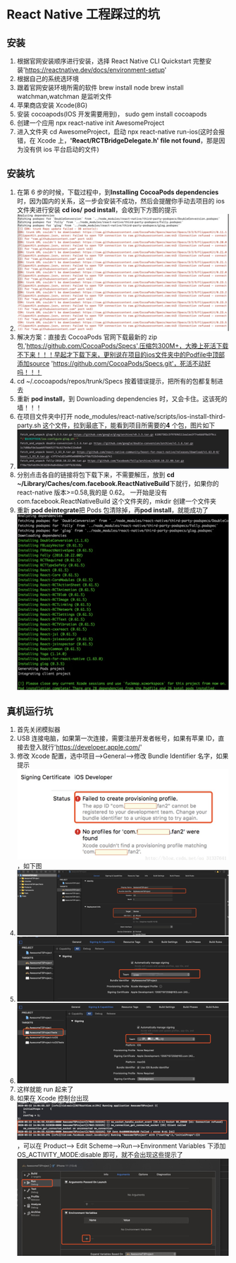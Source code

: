 <!--
 * @Author: your name
 * @Date: 2020-05-22 08:48:26
 * @LastEditTime: 2020-05-22 14:09:17
 * @LastEditors: Please set LastEditors
 * @Description: In User Settings Edit
 * @FilePath: /learningnotes/react-native踩过的坑.md
-->

# React Native 工程踩过的坑

## 安装

1. 根据官网安装顺序进行安装，选择 React Native CLI Quickstart 完整安装'https://reactnative.dev/docs/environment-setup'
2. 根据自己的系统选环境
3. 跟着官网安装环境所需的软件 brew install node brew install watchman,watchman 是监听文件
4. 苹果商店安装 Xcode(8G)
5. 安装 cocoapods(IOS 开发需要用到)， sudo gem install cocoapods
6. 创建一个应用 npx react-native init AwesomeProject
7. 进入文件夹 cd AwesomeProject，启动 npx react-native run-ios(这时会报错，在 Xcode 上，**'React/RCTBridgeDelegate.h' file not found**，那是因为没有供 ios 平台启动的文件)

## 安装坑

1. 在第 6 步的时候，下载过程中，到**Installing CocoaPods dependencies**时，因为国内的关系，这一步会安装不成功，然后会提醒你手动去项目的 ios 文件夹进行安装 **cd ios/** **pod install**，会收到下方图的提示
2. ![CocoaPods相关下载不成功因为墙的关系](./../image/react-native安装坑1.jpg)
3. 解决方案：直接去 CocoaPods 官网下载最新的 zip 包,'https://github.com/CocoaPods/Specs',压缩包300M+，大晚上死活下载不下来！！！早起才下载下来，更别说在项目的ios文件夹中的Podfile中顶部添加source 'https://github.com/CocoaPods/Specs.git'，死活不动好吗！！！
4. cd ~/.cocoapods/repos/trunk/Specs 按着错误提示，把所有的包都复制进去
5. 重新 **pod install**，到 Downloading dependencies 时，又会卡住。这该死的墙！！！
6. 在项目文件夹中打开 node_modules/react-native/scripts/ios-install-third-party.sh 这个文件，拉到最底下，能看到项目所需要的**4** 个包，图片如下
7. ![安装需要的插件](./../image/react-native4个包.jpg)
8. 分别点击各自的链接将包下载下来，不需要解压，放到 **cd ~/Library/Caches/com.facebook.ReactNativeBuild**下就行，如果你的 react-native 版本>=0.58,我的是 0.62。 一开始是没有 com.facebook.ReactNativeBuild 这个文件夹的，mkdir 创建一个文件夹
9. 重新 **pod deintegrate**把 Pods 包清除掉，再**pod install**，就能成功了![终于把项目安装成功](./../image/react-native项目安装成功.jpg)

## 真机运行坑

1. 首先关闭模拟器
2. USB 连接电脑，如果第一次连接，需要注册开发者帐号，如果有苹果 ID，直接去登入就行'https://developer.apple.com/'
3. 修改 Xcode 配置，选中项目-->General-->修改 Bundle Identifier 名字，如果提示![直接修改就行](./../image/真机Xcode坑1.jpg)，如下图
4. ![修改Bundle Identifier，选择手机系统版本](./../image/真机Xcode设置.jpg)
5. ![选择开发团队，用注册完成的帐号](./../image/Xcode选择Team.jpg)
6. ![Tests Target上也要选择Team](./../image/Xcode选择TeamTests文件上.jpg)
7. 这样就能 run 起来了
8. 如果在 Xcode 控制台出现![这些玩意，不影响程序本身](./../image/Xcode控制台出现的不影响程序本身.jpg)，可以在 Product--> Edit Scheme-->Run-->Environment Variables 下添加 OS_ACTIVITY_MODE:disable 即可，就不会出现这些提示了![关闭提示](./../image/Xcode关闭socket%20sp_error提示.jpg)
